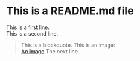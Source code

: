 # This is a README.md file

This is a first line.  
This is a second line.  
> This is a blockquote.
This is an image:  
  [An image](/Cruise_2017.jpg)
The next line.    
